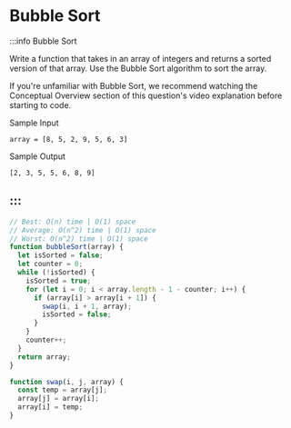 # Bubble Sort

:::info Bubble Sort

Write a function that takes in an array of integers and returns a sorted version of that array. Use the Bubble Sort algorithm to sort the array.

If you're unfamiliar with Bubble Sort, we recommend watching the Conceptual Overview section of this question's video explanation before starting to code.

Sample Input
```
array = [8, 5, 2, 9, 5, 6, 3]
```

Sample Output
```
[2, 3, 5, 5, 6, 8, 9]
```
:::
---

```js title="Solution 1"
// Best: O(n) time | O(1) space
// Average: O(n^2) time | O(1) space
// Worst: O(n^2) time | O(1) space
function bubbleSort(array) {
  let isSorted = false;
  let counter = 0;
  while (!isSorted) {
    isSorted = true;
    for (let i = 0; i < array.length - 1 - counter; i++) {
      if (array[i] > array[i + 1]) {
        swap(i, i + 1, array);
        isSorted = false;
      }
    }
    counter++;
  }
  return array;
}

function swap(i, j, array) {
  const temp = array[j];
  array[j] = array[i];
  array[i] = temp;
}
```
